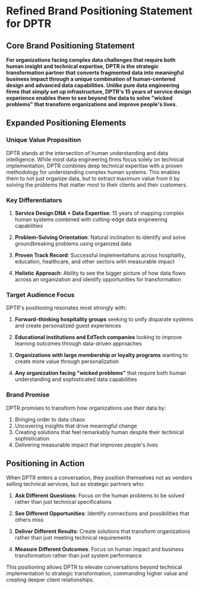 # Refined Brand Positioning Statement for DPTR

## Core Brand Positioning Statement

**For organizations facing complex data challenges that require both human insight and technical expertise, DPTR is the strategic transformation partner that converts fragmented data into meaningful business impact through a unique combination of human-centered design and advanced data capabilities. Unlike pure data engineering firms that simply set up infrastructure, DPTR's 15 years of service design experience enables them to see beyond the data to solve "wicked problems" that transform organizations and improve people's lives.**

## Expanded Positioning Elements

### Unique Value Proposition

DPTR stands at the intersection of human understanding and data intelligence. While most data engineering firms focus solely on technical implementation, DPTR combines deep technical expertise with a proven methodology for understanding complex human systems. This enables them to not just organize data, but to extract maximum value from it by solving the problems that matter most to their clients and their customers.

### Key Differentiators

1. **Service Design DNA + Data Expertise**: 15 years of mapping complex human systems combined with cutting-edge data engineering capabilities
   
2. **Problem-Solving Orientation**: Natural inclination to identify and solve groundbreaking problems using organized data
   
3. **Proven Track Record**: Successful implementations across hospitality, education, healthcare, and other sectors with measurable impact
   
4. **Holistic Approach**: Ability to see the bigger picture of how data flows across an organization and identify opportunities for transformation

### Target Audience Focus

DPTR's positioning resonates most strongly with:

1. **Forward-thinking hospitality groups** seeking to unify disparate systems and create personalized guest experiences
   
2. **Educational institutions and EdTech companies** looking to improve learning outcomes through data-driven approaches
   
3. **Organizations with large membership or loyalty programs** wanting to create more value through personalization
   
4. **Any organization facing "wicked problems"** that require both human understanding and sophisticated data capabilities

### Brand Promise

DPTR promises to transform how organizations use their data by:

1. Bringing order to data chaos
2. Uncovering insights that drive meaningful change
3. Creating solutions that feel remarkably human despite their technical sophistication
4. Delivering measurable impact that improves people's lives

## Positioning in Action

When DPTR enters a conversation, they position themselves not as vendors selling technical services, but as strategic partners who:

1. **Ask Different Questions**: Focus on the human problems to be solved rather than just technical specifications
   
2. **See Different Opportunities**: Identify connections and possibilities that others miss
   
3. **Deliver Different Results**: Create solutions that transform organizations rather than just meeting technical requirements
   
4. **Measure Different Outcomes**: Focus on human impact and business transformation rather than just system performance

This positioning allows DPTR to elevate conversations beyond technical implementation to strategic transformation, commanding higher value and creating deeper client relationships.
